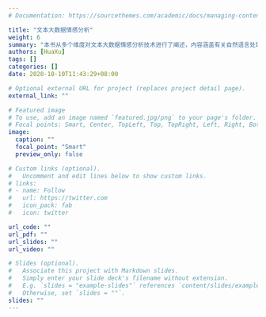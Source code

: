 ```yaml
---
# Documentation: https://sourcethemes.com/academic/docs/managing-content/

title: "文本大数据情感分析"
weight: 6
summary: "本书从多个维度对文本大数据情感分析技术进行了阐述，内容涵盖有关自然语言处理和文本情感、情绪方法，以及面向微博文本的情绪及其诱因分析、面向话题评论的立场分析、文本表示方法及其在情绪分类中的应用。本书以模块化的方式进行组织，理论性强，条理清晰。作者团队以认真严谨的科学态度实现了书中的主要方法，描述了各种方法取得的效果。本书可为高校相关专业（如计算机科学与技术、软件工程等）学生的学习和科研工作提供帮助，同时对从事文本挖掘、自然语言处理的工程技术人员也具有较高的参考价值。"
authors: [HuaXu]
tags: []
categories: []
date: 2020-10-10T11:43:29+08:00

# Optional external URL for project (replaces project detail page).
external_link: ""

# Featured image
# To use, add an image named `featured.jpg/png` to your page's folder.
# Focal points: Smart, Center, TopLeft, Top, TopRight, Left, Right, BottomLeft, Bottom, BottomRight.
image:
  caption: ""
  focal_point: "Smart"
  preview_only: false

# Custom links (optional).
#   Uncomment and edit lines below to show custom links.
# links:
# - name: Follow
#   url: https://twitter.com
#   icon_pack: fab
#   icon: twitter

url_code: ""
url_pdf: ""
url_slides: ""
url_video: ""

# Slides (optional).
#   Associate this project with Markdown slides.
#   Simply enter your slide deck's filename without extension.
#   E.g. `slides = "example-slides"` references `content/slides/example-slides.md`.
#   Otherwise, set `slides = ""`.
slides: ""
---
```

